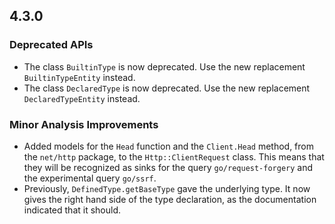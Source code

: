## 4.3.0

### Deprecated APIs

* The class `BuiltinType` is now deprecated. Use the new replacement `BuiltinTypeEntity` instead.
* The class `DeclaredType` is now deprecated. Use the new replacement `DeclaredTypeEntity` instead.

### Minor Analysis Improvements

* Added models for the `Head` function and the `Client.Head` method, from the `net/http` package, to the `Http::ClientRequest` class. This means that they will be recognized as sinks for the query `go/request-forgery` and the experimental query `go/ssrf`.
* Previously, `DefinedType.getBaseType` gave the underlying type. It now gives the right hand side of the type declaration, as the documentation indicated that it should.
